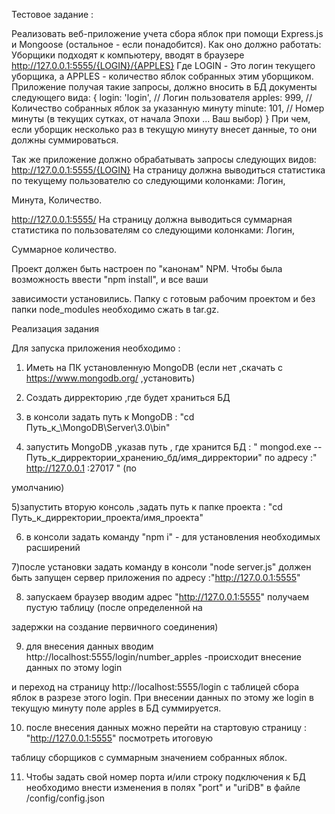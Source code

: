 Тестовое задание :


Реализовать веб-приложение учета сбора яблок при помощи Express.js и Mongoose 
(остальное - если понадобится).
Как оно должно работать:
Уборщики подходят к компьютеру, вводят в браузере http://127.0.0.1:5555/{LOGIN}/{APPLES}
Где LOGIN - Это логин текущего уборщика, а APPLES - количество яблок собранных этим уборщиком.
Приложение получая такие запросы, должно вносить в БД документы следующего вида:
{
  login: 'login', // Логин пользователя
  apples: 999,    // Количество собранных яблок за указанную минуту
  minute: 101,    // Номер минуты (в текущих сутках, от начала Эпохи ... Ваш выбор)
}
При чем, если уборщик несколько раз в текущую минуту внесет данные, то они должны суммироваться.

Так же приложение должно обрабатывать запросы следующих видов:
http://127.0.0.1:5555/{LOGIN}
На страницу должна выводиться статистика по текущему пользователю со следующими колонками: Логин, 

Минута, Количество.

http://127.0.0.1:5555/
На страницу должна выводиться суммарная статистика по пользователям со следующими колонками: Логин, 

Суммарное количество.

Проект должен быть настроен по "канонам" NPM. Чтобы была возможность ввести "npm install", и все ваши 

зависимости установились.
Папку с готовым рабочим проектом и без папки node_modules необходимо сжать в tar.gz.

Реализация задания

Для запуска приложения необходимо :

1) Иметь на ПК установленную MongoDB (если нет ,скачать с   https://www.mongodb.org/  ,установить)

2) Создать дирректорию ,где будет храниться БД

3) в консоли задать путь к MongoDB  : "cd   Путь_к_\MongoDB\Server\3.0\bin"

4) запустить MongoDB  ,указав путь , где хранится БД   :
" mongod.exe --Путь_к_дирректории_хранению_бд/имя_дирректории"      по адресу :" http://127.0.0.1 :27017 " (по 

умолчанию)

5)запустить вторую консоль ,задать путь к папке проекта : 
"cd Путь_к_дирректории_проекта/имя_проекта" 

6) в консоли задать команду "npm i" - для установления необходимых расширений

7)после установки задать команду в консоли "node server.js"
 должен быть запущен сервер приложения по адресу :"http://127.0.0.1:5555"

8) запускаем браузер вводим адрес "http://127.0.0.1:5555" получаем пустую таблицу (после определенной на 

задержки на создание первичного соединения)

9) для внесения данных вводим http://localhost:5555/login/number_apples -происходит внесение данных по этому login 

и переход на страницу http://localhost:5555/login с таблицей сбора яблок в разрезе этого login.
При внесении данных по этому же login в текущую минуту поле apples в БД суммируется.

10) после внесения данных можно перейти на стартовую страницу : "http://127.0.0.1:5555"  посмотреть итоговую 

таблицу сборщиков с суммарным значением собранных яблок.


11) Чтобы задать свой номер порта и/или строку подключения к БД необходимо внести изменения в полях "port" и "uriDB" в файле /config/config.json

